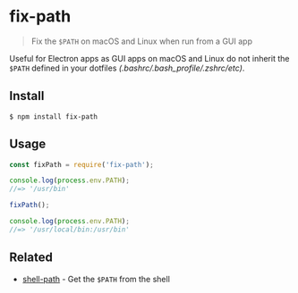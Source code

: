 # fix-path

> Fix the `$PATH` on macOS and Linux when run from a GUI app

Useful for Electron apps as GUI apps on macOS and Linux do not inherit the `$PATH` defined in your dotfiles *(.bashrc/.bash_profile/.zshrc/etc)*.

## Install

```
$ npm install fix-path
```

## Usage

```js
const fixPath = require('fix-path');

console.log(process.env.PATH);
//=> '/usr/bin'

fixPath();

console.log(process.env.PATH);
//=> '/usr/local/bin:/usr/bin'
```

## Related

- [shell-path](https://github.com/sindresorhus/shell-path) - Get the `$PATH` from the shell
